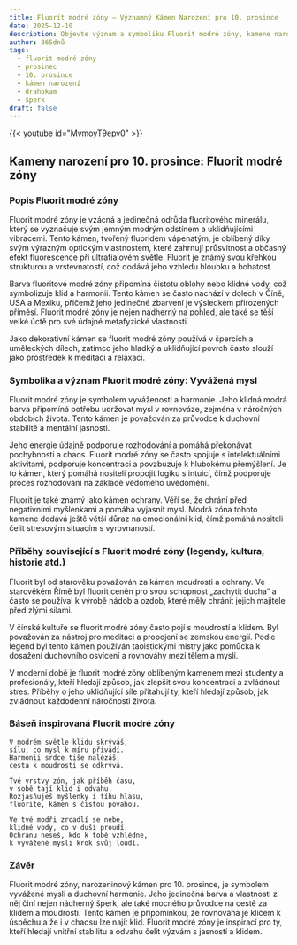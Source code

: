 ```yaml
---
title: Fluorit modré zóny – Významný Kámen Narození pro 10. prosince
date: 2025-12-10
description: Objevte význam a symboliku Fluorit modré zóny, kamene narození pro 10. prosince, který symbolizuje Vyvážená mysl. Přečtěte si legendy a inspirující příběhy.
author: 365dnů
tags:
  - fluorit modré zóny
  - prosinec
  - 10. prosince
  - kámen narození
  - drahokam
  - šperk
draft: false
---
```


{{< youtube id="MvmoyT9epv0" >}}

## Kameny narození pro 10. prosince: Fluorit modré zóny

### Popis Fluorit modré zóny

Fluorit modré zóny je vzácná a jedinečná odrůda fluoritového minerálu, který se vyznačuje svým jemným modrým odstínem a uklidňujícími vibracemi. Tento kámen, tvořený fluoridem vápenatým, je oblíbený díky svým výrazným optickým vlastnostem, které zahrnují průsvitnost a občasný efekt fluorescence při ultrafialovém světle. Fluorit je známý svou křehkou strukturou a vrstevnatostí, což dodává jeho vzhledu hloubku a bohatost.

Barva fluoritové modré zóny připomíná čistotu oblohy nebo klidné vody, což symbolizuje klid a harmonii. Tento kámen se často nachází v dolech v Číně, USA a Mexiku, přičemž jeho jedinečné zbarvení je výsledkem přirozených příměsí. Fluorit modré zóny je nejen nádherný na pohled, ale také se těší velké úctě pro své údajné metafyzické vlastnosti.

Jako dekorativní kámen se fluorit modré zóny používá v špercích a uměleckých dílech, zatímco jeho hladký a uklidňující povrch často slouží jako prostředek k meditaci a relaxaci.

### Symbolika a význam Fluorit modré zóny: Vyvážená mysl

Fluorit modré zóny je symbolem vyváženosti a harmonie. Jeho klidná modrá barva připomíná potřebu udržovat mysl v rovnováze, zejména v náročných obdobích života. Tento kámen je považován za průvodce k duchovní stabilitě a mentální jasnosti.

Jeho energie údajně podporuje rozhodování a pomáhá překonávat pochybnosti a chaos. Fluorit modré zóny se často spojuje s intelektuálními aktivitami, podporuje koncentraci a povzbuzuje k hlubokému přemýšlení. Je to kámen, který pomáhá nositeli propojit logiku s intuicí, čímž podporuje proces rozhodování na základě vědomého uvědomění.

Fluorit je také známý jako kámen ochrany. Věří se, že chrání před negativními myšlenkami a pomáhá vyjasnit mysl. Modrá zóna tohoto kamene dodává ještě větší důraz na emocionální klid, čímž pomáhá nositeli čelit stresovým situacím s vyrovnaností.

### Příběhy související s Fluorit modré zóny (legendy, kultura, historie atd.)

Fluorit byl od starověku považován za kámen moudrosti a ochrany. Ve starověkém Římě byl fluorit ceněn pro svou schopnost „zachytit ducha“ a často se používal k výrobě nádob a ozdob, které měly chránit jejich majitele před zlými silami.

V čínské kultuře se fluorit modré zóny často pojí s moudrostí a klidem. Byl považován za nástroj pro meditaci a propojení se zemskou energií. Podle legend byl tento kámen používán taoistickými mistry jako pomůcka k dosažení duchovního osvícení a rovnováhy mezi tělem a myslí.

V moderní době je fluorit modré zóny oblíbeným kamenem mezi studenty a profesionály, kteří hledají způsob, jak zlepšit svou koncentraci a zvládnout stres. Příběhy o jeho uklidňující síle přitahují ty, kteří hledají způsob, jak zvládnout každodenní náročnosti života.

### Báseň inspirovaná Fluorit modré zóny

```
V modrém světle klidu skrýváš,  
sílu, co mysl k míru přivádí.  
Harmonii srdce tiše nalézáš,  
cesta k moudrosti se odkrývá.

Tvé vrstvy zón, jak příběh času,  
v sobě tají klid i odvahu.  
Rozjasňuješ myšlenky i tíhu hlasu,  
fluorite, kámen s čistou povahou.

Ve tvé modři zrcadlí se nebe,  
klidné vody, co v duši proudí.  
Ochranu neseš, kdo k tobě vzhlédne,  
k vyvážené mysli krok svůj loudí.
```

### Závěr

Fluorit modré zóny, narozeninový kámen pro 10. prosince, je symbolem vyvážené mysli a duchovní harmonie. Jeho jedinečná barva a vlastnosti z něj činí nejen nádherný šperk, ale také mocného průvodce na cestě za klidem a moudrostí. Tento kámen je připomínkou, že rovnováha je klíčem k úspěchu a že i v chaosu lze najít klid. Fluorit modré zóny je inspirací pro ty, kteří hledají vnitřní stabilitu a odvahu čelit výzvám s jasností a klidem.